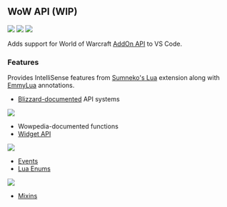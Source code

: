 ## WoW API (WIP)
[![](https://img.shields.io/github/license/Ketho/vscode-wow-api)](https://opensource.org/licenses/MIT)
[![](https://img.shields.io/github/v/release/Ketho/vscode-wow-api)](https://github.com/Ketho/vscode-wow-api/releases)
[![](https://img.shields.io/badge/wow-9.0.2-yellow)](https://github.com/Gethe/wow-ui-source/tree/9.0.2)

Adds support for World of Warcraft [AddOn API](https://wow.gamepedia.com/World_of_Warcraft_API) to VS Code.

### Features
Provides IntelliSense features from [Sumneko's Lua](https://marketplace.visualstudio.com/items?itemName=sumneko.lua) extension along with [EmmyLua](https://github.com/EmmyLua) annotations.
* [Blizzard-documented](https://github.com/Gethe/wow-ui-source/tree/live/AddOns/Blizzard_APIDocumentation) API systems

![](https://i.imgur.com/uZ32EOD.png)

* Wowpedia-documented functions
* [Widget API](https://wow.gamepedia.com/Widget_API)

![](https://i.imgur.com/xlNFcjD.png)

* [Events](https://wow.gamepedia.com/Events)
* [Lua Enums](https://github.com/Ketho/BlizzardInterfaceResources/blob/live/Resources/LuaEnum.lua)

![](https://i.imgur.com/dyy5re0.png)

* [Mixins](https://github.com/Gethe/wow-ui-source/tree/live/FrameXML/ObjectAPI)
